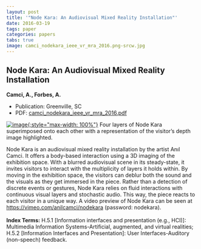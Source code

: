 ```yaml
---
layout: post
title: '"Node Kara: An Audiovisual Mixed Reality Installation"'
date: 2016-03-19
tags: paper
categories: papers
tabs: true
image: camci_nodekara_ieee_vr_mra_2016.png-srcw.jpg
---
```


## Node Kara: An Audiovisual Mixed Reality Installation
**Camci, A., Forbes, A.**
- Publication: Greenville, SC
- PDF: [camci_nodekara_ieee_vr_mra_2016.pdf](/documents/camci_nodekara_ieee_vr_mra_2016.pdf)


[![image](https://www.evl.uic.edu/output/originals/camci_nodekara_ieee_vr_mra_2016.png-srcw.jpg){:style="max-width: 100%"}](https://www.evl.uic.edu/output/originals/camci_nodekara_ieee_vr_mra_2016.png-srcw.jpg)
Four layers of Node Kara superimposed onto each other with a representation of the visitor’s depth image highlighted.

Node Kara is an audiovisual mixed reality installation by the artist Anıl Camci. It offers a body-based interaction using a 3D imaging of the exhibition space. With a blurred audiovisual scene in its steady-state, it invites visitors to interact with the multiplicity of layers it holds within. By moving in the exhibition space, the visitors can deblur both the sound and the visuals as they get immersed in the piece. Rather than a detection of discrete events or gestures, Node Kara relies on fluid interactions with continuous visual layers and stochastic audio. This way, the piece reacts to each visitor in a unique way. A video preview of Node Kara can be seen at <a href="https://vimeo.com/anilcamci/nodekara">https://vimeo.com/anilcamci/nodekara</a> (password: nodekara).<br><br>
<strong>Index Terms:</strong> H.5.1 [Information interfaces and presentation (e.g., HCI)]: Multimedia Information Systems-Artificial, augmented, and virtual realities; H.5.2 [Information Interfaces and Presentation]: User Interfaces-Auditory (non-speech) feedback.